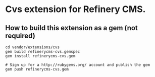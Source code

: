 # Cvs extension for Refinery CMS.

## How to build this extension as a gem (not required)

    cd vendor/extensions/cvs
    gem build refinerycms-cvs.gemspec
    gem install refinerycms-cvs.gem

    # Sign up for a http://rubygems.org/ account and publish the gem
    gem push refinerycms-cvs.gem
